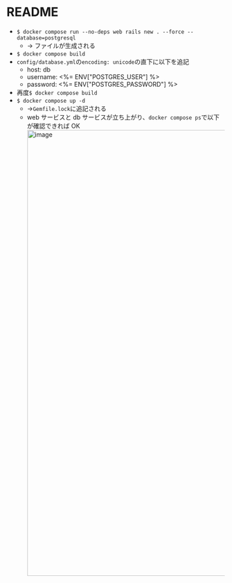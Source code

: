 # README

- `$ docker compose run --no-deps web rails new . --force --database=postgresql`
  - → ファイルが生成される
- `$ docker compose build`
- `config/database.yml`の`encoding: unicode`の直下に以下を追記
  - host: db
  - username: <%= ENV["POSTGRES_USER"] %>
  - password: <%= ENV["POSTGRES_PASSWORD"] %>
- 再度`$ docker compose build`
- `$ docker compose up -d`
  - →`Gemfile.lock`に追記される
  - web サービスと db サービスが立ち上がり、`docker compose ps`で以下が確認できれば OK
    <img width="1028" alt="image" src="https://github.com/kurosu66/rails7_app/assets/85793702/e0fdfd58-4aeb-4205-97de-92eae820e35f">
